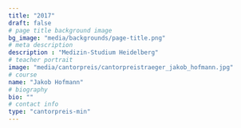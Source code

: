 ```yaml
---
title: "2017"
draft: false
# page title background image
bg_image: "media/backgrounds/page-title.png"
# meta description
description : "Medizin-Studium Heidelberg"
# teacher portrait
image: "media/cantorpreis/cantorpreistraeger_jakob_hofmann.jpg"
# course
name: "Jakob Hofmann"
# biography
bio: ""
# contact info
type: "cantorpreis-min"
---
```

